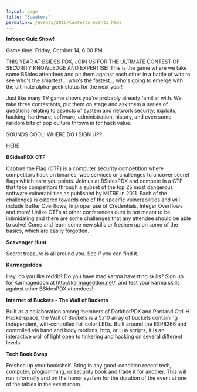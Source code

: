 ```yaml
---
layout: page
title: "Speakers"
permalink: /events/2016/contests-events.html
--- 
```


**Infosec Quiz Show!**

Game time: Friday, October 14, 6:00 PM

THIS YEAR AT BSIDES PDX, JOIN US FOR THE ULTIMATE CONTEST OF SECURITY KNOWLEDGE AND EXPERTISE!
This is the game where we take some BSides attendees and pit them against each other in a battle of wits to see who's the smartest... who's the fastest... who's going to emerge with the ultimate alpha-geek status for the next year!

Just like many TV game shows you're probably already familiar with.  We take three contestants, put them on stage and ask them a series of questions relating to aspects of system and network security, exploits, hacking, hardware, software, administration, history, and even some random bits of pop culture thrown in for hack value.

SOUNDS COOL! WHERE DO I SIGN UP?

[HERE](https://goo.gl/forms/MEwB3LUrxtDA3WVy1)

**BSidesPDX CTF**

Capture the Flag (CTF) is a computer security competition where competitors hack on binaries, web services or challenges to uncover secret flags which earn you points. Join us at BSidesPDX and compete in a CTF that take competitors through a subset of the top 25 most dangerous software vulnerabilities as published by MITRE in 2011. Each of the challenges is catered towards one of the specific vulnerabilities and will include Buffer Overflows, Improper use of Credentials, Integer Overflows and more! Unlike CTFs at other conferences ours is not meant to be intimidating and there are some challenges that any attendee should be able to solve! Come and learn some new skills or freshen up on some of the basics, which are easily forgotten. 

**Scavenger Hunt**

Secret treasure is all around you.  See if you can find it.

**Karmageddon**

Hey, do you like reddit?  Do you have mad karma havesting skills?  Sign up for Karmageddon at http://karmageddon.net/, and test your karma skills against other BSidesPDX attendees!

**Internet of Buckets - The Wall of Buckets**

Built as a collaboration among members of DorkbotPDX and Portland Ctrl-H Hackerspace, the Wall of Buckets is a 5x10 array of buckets containing independent, wifi-controlled full color LEDs. Built around the ESP8266 and controlled via hand and body motions, http, or Lua scripts, it is an interactive wall of light open to tinkering and hacking on several different levels

**Tech Book Swap**

Freshen up your bookshelf. Bring in any good-condition recent tech, computer, programming, or security book and trade it for another. This will run informally and on the honor system for the duration of the event at one of the tables in the event room. 
